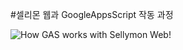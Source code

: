 #셀리몬 웹과 GoogleAppsScript 작동 과정

![How GAS works with Sellymon Web!](/Users/douglaskaien/Works/TIL/img/process.jpg)

